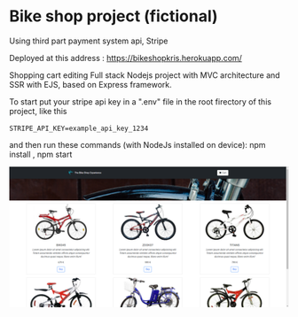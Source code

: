 # Bike shop project (fictional)

Using third part payment system api, Stripe

Deployed at this address : <https://bikeshopkris.herokuapp.com/>

Shopping cart editing
Full stack Nodejs project with MVC architecture and SSR with EJS, based on Express framework.

To start put your stripe api key in a ".env" file in the root firectory of this project, like this

```dotenv
STRIPE_API_KEY=example_api_key_1234
```

and then run these commands (with NodeJs installed on device): npm install , npm start

![alt text](./public/images/site_screenshot.png?raw=true "Site screenshot at 24/06/2022.")
